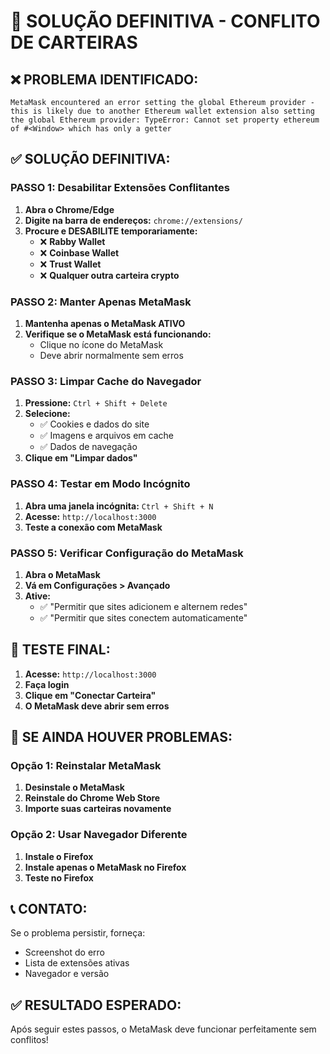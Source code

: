# 🔧 SOLUÇÃO DEFINITIVA - CONFLITO DE CARTEIRAS

## ❌ **PROBLEMA IDENTIFICADO:**
```
MetaMask encountered an error setting the global Ethereum provider - this is likely due to another Ethereum wallet extension also setting the global Ethereum provider: TypeError: Cannot set property ethereum of #<Window> which has only a getter
```

## ✅ **SOLUÇÃO DEFINITIVA:**

### **PASSO 1: Desabilitar Extensões Conflitantes**

1. **Abra o Chrome/Edge**
2. **Digite na barra de endereços:** `chrome://extensions/`
3. **Procure e DESABILITE temporariamente:**
   - ❌ **Rabby Wallet**
   - ❌ **Coinbase Wallet**
   - ❌ **Trust Wallet**
   - ❌ **Qualquer outra carteira crypto**

### **PASSO 2: Manter Apenas MetaMask**

1. **Mantenha apenas o MetaMask ATIVO**
2. **Verifique se o MetaMask está funcionando:**
   - Clique no ícone do MetaMask
   - Deve abrir normalmente sem erros

### **PASSO 3: Limpar Cache do Navegador**

1. **Pressione:** `Ctrl + Shift + Delete`
2. **Selecione:**
   - ✅ Cookies e dados do site
   - ✅ Imagens e arquivos em cache
   - ✅ Dados de navegação
3. **Clique em "Limpar dados"**

### **PASSO 4: Testar em Modo Incógnito**

1. **Abra uma janela incógnita:** `Ctrl + Shift + N`
2. **Acesse:** `http://localhost:3000`
3. **Teste a conexão com MetaMask**

### **PASSO 5: Verificar Configuração do MetaMask**

1. **Abra o MetaMask**
2. **Vá em Configurações > Avançado**
3. **Ative:**
   - ✅ "Permitir que sites adicionem e alternem redes"
   - ✅ "Permitir que sites conectem automaticamente"

## 🚀 **TESTE FINAL:**

1. **Acesse:** `http://localhost:3000`
2. **Faça login**
3. **Clique em "Conectar Carteira"**
4. **O MetaMask deve abrir sem erros**

## 🔄 **SE AINDA HOUVER PROBLEMAS:**

### **Opção 1: Reinstalar MetaMask**
1. **Desinstale o MetaMask**
2. **Reinstale do Chrome Web Store**
3. **Importe suas carteiras novamente**

### **Opção 2: Usar Navegador Diferente**
1. **Instale o Firefox**
2. **Instale apenas o MetaMask no Firefox**
3. **Teste no Firefox**

## 📞 **CONTATO:**

Se o problema persistir, forneça:
- Screenshot do erro
- Lista de extensões ativas
- Navegador e versão

## ✅ **RESULTADO ESPERADO:**

Após seguir estes passos, o MetaMask deve funcionar perfeitamente sem conflitos!








